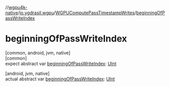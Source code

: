 //[wgpu4k-native](../../../index.md)/[io.ygdrasil.wgpu](../index.md)/[WGPUComputePassTimestampWrites](index.md)/[beginningOfPassWriteIndex](beginning-of-pass-write-index.md)

# beginningOfPassWriteIndex

[common, android, jvm, native]\
[common]\
expect abstract var [beginningOfPassWriteIndex](beginning-of-pass-write-index.md): [UInt](https://kotlinlang.org/api/core/kotlin-stdlib/kotlin/-u-int/index.html)

[android, jvm, native]\
actual abstract var [beginningOfPassWriteIndex](beginning-of-pass-write-index.md): [UInt](https://kotlinlang.org/api/core/kotlin-stdlib/kotlin/-u-int/index.html)